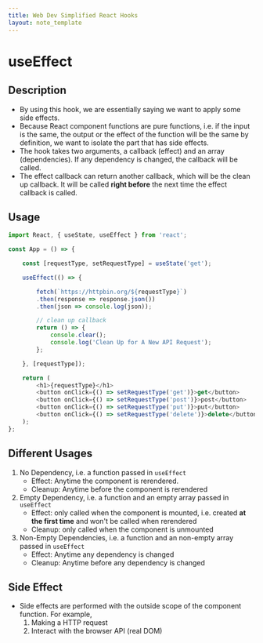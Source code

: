 ```yaml
---
title: Web Dev Simplified React Hooks
layout: note_template
---
```


# useEffect

## Description

- By using this hook, we are essentially saying we want to apply some side effects.
- Because React component functions are pure functions, i.e. if the input is the same, the output or the effect of the function will be the same by definition, we want to isolate the part that has side effects.
- The hook takes two arguments, a callback (effect) and an array (dependencies). If any dependency is changed, the callback will be called.
- The effect callback can return another callback, which will be the clean up callback. It will be called **right before** the next time the effect callback is called.

## Usage

```js
import React, { useState, useEffect } from 'react';

const App = () => {

    const [requestType, setRequestType] = useState('get');

    useEffect(() => {

        fetch(`https://httpbin.org/${requestType}`)
        .then(response => response.json())
        .then(json => console.log(json));

        // clean up callback
        return () => {
            console.clear();
            console.log('Clean Up for A New API Request');
        };

    }, [requestType]);

    return (
        <h1>{requestType}</h1>
        <button onClick={() => setRequestType('get')}>get</button>
        <button onClick={() => setRequestType('post')}>post</button>
        <button onClick={() => setRequestType('put')}>put</button>
        <button onClick={() => setRequestType('delete')}>delete</button>
    );
};
```

## Different Usages
1. No Dependency, i.e. a function passed in `useEffect`
    - Effect: Anytime the component is rerendered.
    - Cleanup: Anytime before the component is rerendered
2. Empty Dependency, i.e. a function and an empty array passed in `useEffect`
    - Effect: only called when the component is mounted, i.e. created **at the first time** and won't be called when rerendered
    - Cleanup: only called when the component is unmounted
3. Non-Empty Dependencies, i.e. a function and an non-empty array passed in `useEffect`
    - Effect: Anytime any dependency is changed
    - Cleanup: Anytime before any dependency is changed

## Side Effect

- Side effects are performed with the outside scope of the component function. For example,
  1. Making a HTTP request
  2. Interact with the browser API (real DOM)
